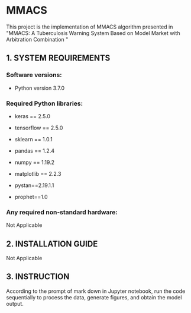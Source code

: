 # MMACS
This project is the implementation of MMACS algorithm presented in "MMACS: A Tuberculosis Warning System Based on Model Market with Arbitration Combination "

## 1. SYSTEM REQUIREMENTS

### Software versions:

+ Python version 3.7.0 

### Required Python libraries:
+ keras == 2.5.0

+ tensorflow == 2.5.0

+ sklearn == 1.0.1

+ pandas == 1.2.4

+ numpy == 1.19.2

+ matplotlib == 2.2.3

+ pystan==2.19.1.1

+ prophet==1.0

### Any required non-standard hardware:
Not Applicable

## 2. INSTALLATION GUIDE
Not Applicable

## 3. INSTRUCTION
According to the prompt of mark down in Jupyter notebook, run the code sequentially to process the data, generate figures, and obtain the model output.

